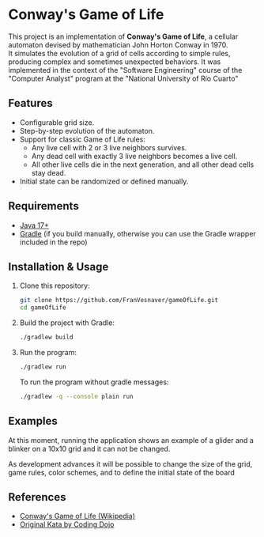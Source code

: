 # Conway's Game of Life

This project is an implementation of **Conway's Game of Life**, a cellular automaton devised by mathematician John Horton Conway in 1970.  
It simulates the evolution of a grid of cells according to simple rules, producing complex and sometimes unexpected behaviors.
It was implemented in the context of the "Software Engineering" course of the "Computer Analyst" program at the "National University of Río Cuarto"
## Features
- Configurable grid size.
- Step-by-step evolution of the automaton.
- Support for classic Game of Life rules:
    - Any live cell with 2 or 3 live neighbors survives.
    - Any dead cell with exactly 3 live neighbors becomes a live cell.
    - All other live cells die in the next generation, and all other dead cells stay dead.
- Initial state can be randomized or defined manually.

## Requirements
- [Java 17+](https://adoptium.net/)
- [Gradle](https://gradle.org/) (if you build manually, otherwise you can use the Gradle wrapper included in the repo)

## Installation & Usage

1. Clone this repository:
   ```bash
   git clone https://github.com/FranVesnaver/gameOfLife.git
   cd gameOfLife
   ```
   
2. Build the project with Gradle:
   ```bash
   ./gradlew build
   ```
   
3. Run the program:
   ```bash
   ./gradlew run
   ```
   To run the program without gradle messages:
   ```bash
   ./gradlew -q --console plain run
   ```

## Examples
At this moment, running the application shows an example of a glider and a blinker on a 10x10 grid and it can not be changed.

As development advances it will be possible to change the size of the grid, game rules, color schemes, and to define the initial state of the board

## References
- [Conway's Game of Life (Wikipedia)](https://en.wikipedia.org/wiki/Conway%27s_Game_of_Life) 
- [Original Kata by Coding Dojo](https://codingdojo.org/kata/GameOfLife/)